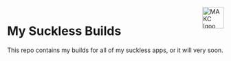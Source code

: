 <a href="https://makc.co">
    <img src="https://makccr.github.io/images/github-header.svg" alt="MAKC lgoo" title="MAKC" align="right" height="50" />
</a>

# My Suckless Builds
This repo contains my builds for all of my suckless apps, or it will very soon. 
